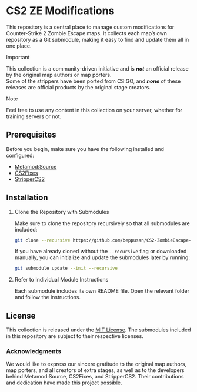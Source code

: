 # CS2 ZE Modifications

This repository is a central place to manage custom modifications for Counter-Strike 2 Zombie Escape maps. It collects each map’s own repository as a Git submodule, making it easy to find and update them all in one place.

> [!IMPORTANT]
> This collection is a community-driven initiative and is ***not*** an official release by the original map authors or map porters.  
> Some of the strippers have been ported from CS:GO, and ***none*** of these releases are official products by the original stage creators.

> [!NOTE]
> Feel free to use any content in this collection on your server, whether for training servers or not.

## Prerequisites

Before you begin, make sure you have the following installed and configured:

- [Metamod:Source](https://www.metamodsource.net/downloads.php/?branch=master)
- [CS2Fixes](https://github.com/Source2ZE/CS2Fixes)
- [StripperCS2](https://github.com/Source2ZE/StripperCS2)

## Installation

1. Clone the Repository with Submodules

   Make sure to clone the repository recursively so that all submodules are included:

   ```bash
   git clone --recursive https://github.com/beppusan/CS2-ZombieEscape-Mods.git
   ```

   If you have already cloned without the `--recursive` flag or downloaded manually, you can initialize and update the submodules later by running:

   ```bash
   git submodule update --init --recursive
   ```

2. Refer to Individual Module Instructions

   Each submodule includes its own README file. Open the relevant folder and follow the instructions.

## License

This collection is released under the [MIT License](LICENSE). The submodules included in this repository are subject to their respective licenses.

### Acknowledgments

We would like to express our sincere gratitude to the original map authors, map porters, and all creators of extra stages, as well as to the developers behind Metamod:Source, CS2Fixes, and StripperCS2. Their contributions and dedication have made this project possible.

